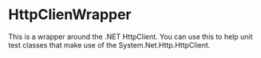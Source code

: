 # HttpClienWrapper
This is a wrapper around the .NET HttpClient. You can use this to help unit test classes that make use of the System.Net.Http.HttpClient.
